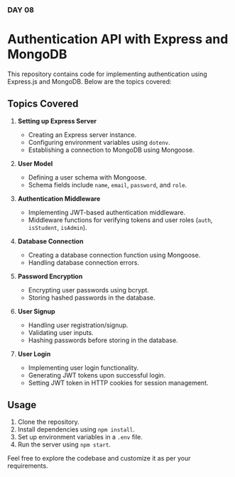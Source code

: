 ### DAY 08

# Authentication API with Express and MongoDB

This repository contains code for implementing authentication using Express.js and MongoDB. Below are the topics covered:

## Topics Covered

1. **Setting up Express Server**
   - Creating an Express server instance.
   - Configuring environment variables using `dotenv`.
   - Establishing a connection to MongoDB using Mongoose.

2. **User Model**
   - Defining a user schema with Mongoose.
   - Schema fields include `name`, `email`, `password`, and `role`.

3. **Authentication Middleware**
   - Implementing JWT-based authentication middleware.
   - Middleware functions for verifying tokens and user roles (`auth`, `isStudent`, `isAdmin`).

4. **Database Connection**
   - Creating a database connection function using Mongoose.
   - Handling database connection errors.

5. **Password Encryption**
   - Encrypting user passwords using bcrypt.
   - Storing hashed passwords in the database.

6. **User Signup**
   - Handling user registration/signup.
   - Validating user inputs.
   - Hashing passwords before storing in the database.

7. **User Login**
   - Implementing user login functionality.
   - Generating JWT tokens upon successful login.
   - Setting JWT token in HTTP cookies for session management.

## Usage
1. Clone the repository.
2. Install dependencies using `npm install`.
3. Set up environment variables in a `.env` file.
4. Run the server using `npm start`.

Feel free to explore the codebase and customize it as per your requirements.
